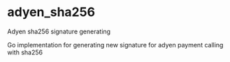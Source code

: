 # adyen_sha256
Adyen sha256 signature generating 


Go implementation for generating new signature for adyen payment calling with sha256 
